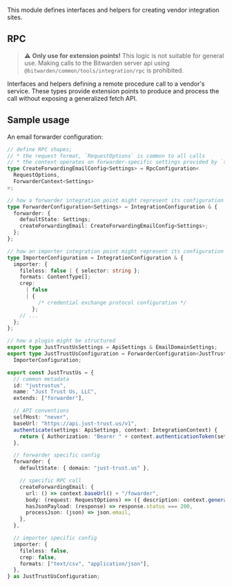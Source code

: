 This module defines interfaces and helpers for creating vendor integration sites.

## RPC

> ⚠️ **Only use for extension points!**
> This logic is not suitable for general use. Making calls to the Bitwarden server api
> using `@bitwarden/common/tools/integration/rpc` is prohibited.

Interfaces and helpers defining a remote procedure call to a vendor's service. These
types provide extension points to produce and process the call without exposing a
generalized fetch API.

## Sample usage

An email forwarder configuration:

```typescript
// define RPC shapes;
// * the request format, `RequestOptions` is common to all calls
// * the context operates on forwarder-specific settings provided by `state`.
type CreateForwardingEmailConfig<Settings> = RpcConfiguration<
  RequestOptions,
  ForwarderContext<Settings>
>;

// how a forwarder integration point might represent its configuration
type ForwarderConfiguration<Settings> = IntegrationConfiguration & {
  forwarder: {
    defaultState: Settings;
    createForwardingEmail: CreateForwardingEmailConfig<Settings>;
  };
};

// how an importer integration point might represent its configuration
type ImporterConfiguration = IntegrationConfiguration & {
  importer: {
    fileless: false | { selector: string };
    formats: ContentType[];
    crep:
      | false
      | {
          /* credential exchange protocol configuration */
        };
    // ...
  };
};

// how a plugin might be structured
export type JustTrustUsSettings = ApiSettings & EmailDomainSettings;
export type JustTrustUsConfiguration = ForwarderConfiguration<JustTrustUsSettings> &
  ImporterConfiguration;

export const JustTrustUs = {
  // common metadata
  id: "justrustus",
  name: "Just Trust Us, LLC",
  extends: ["forwarder"],

  // API conventions
  selfHost: "never",
  baseUrl: "https://api.just-trust.us/v1",
  authenticate(settings: ApiSettings, context: IntegrationContext) {
    return { Authorization: "Bearer " + context.authenticationToken(settings) };
  },

  // forwarder specific config
  forwarder: {
    defaultState: { domain: "just-trust.us" },

    // specific RPC call
    createForwardingEmail: {
      url: () => context.baseUrl() + "/fowarder",
      body: (request: RequestOptions) => ({ description: context.generatedBy(request) }),
      hasJsonPayload: (response) => response.status === 200,
      processJson: (json) => json.email,
    },
  },

  // importer specific config
  importer: {
    fileless: false,
    crep: false,
    formats: ["text/csv", "application/json"],
  },
} as JustTrustUsConfiguration;
```
